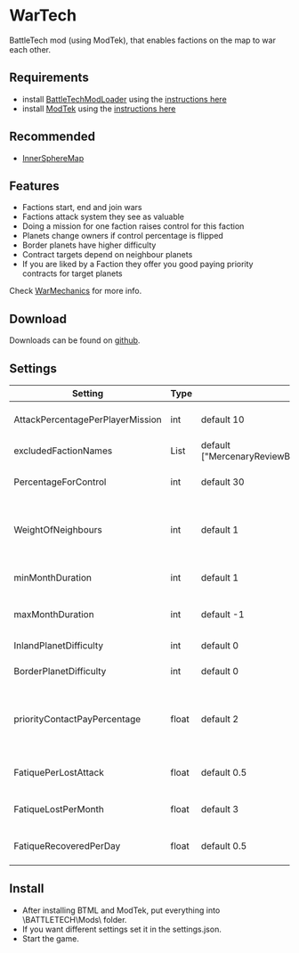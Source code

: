 # WarTech
BattleTech mod (using ModTek), that enables factions on the map to war each other.

## Requirements
* install [BattleTechModLoader](https://github.com/Mpstark/BattleTechModLoader/releases) using the [instructions here](https://github.com/Mpstark/BattleTechModLoader)
* install [ModTek](https://github.com/Mpstark/ModTek/releases) using the [instructions here](https://github.com/Mpstark/ModTek)

## Recommended
* [InnerSphereMap](https://www.nexusmods.com/battletech/mods/148)

## Features
- Factions start, end and join wars
- Factions attack system they see as valuable
- Doing a mission for one faction raises control for this faction
- Planets change owners if control percentage is flipped
- Border planets have higher difficulty
- Contract targets depend on neighbour planets
- If you are liked by a Faction they offer you good paying priority contracts for target planets

Check [WarMechanics](https://github.com/Morphyum/WarTech/wiki/WarMechanics) for more info.

## Download
Downloads can be found on [github](https://github.com/Morphyum/WarTech/releases).

## Settings
Setting | Type | Default | Description
--- | --- | --- | ---
AttackPercentagePerPlayerMission | int | default 10 | How much control a succefull player mission will grant the employee faction.
excludedFactionNames | List<string>| default ["MercenaryReviewBoard","ComStar","Locals","AuriganPirates","NoFaction"] | Factions listed here will be excluded from the wars.
PercentageForControl | int | default 30 | How much percentage of control is needed at minimum to control a planet.
WeightOfNeighbours | int | default 1 | How important it is for Factions to conquer planets that have lots of own neighbours(prevents border gore)
minMonthDuration | int | default 1 | The minimal Number of month a war goes before factions have achance to surrender.
maxMonthDuration | int | default -1 | The maximal Number of month a war goes before it ends automaticly (-1 = infinite)
InlandPlanetDifficulty | int | default 0 | The Planet difficulty of inland planets.
BorderPlanetDifficulty | int | default 0 | The Planet difficulty of border planets.
priorityContactPayPercentage | float | default 2 | The multiplicator for the priority missions (normal payment * priorityContactPayPercentage )(normal salvage * priorityContactPayPercentage)
FatiquePerLostAttack | float | default 0.5 | How much war exhaution each faction gets for a lost background battle.
FatiqueLostPerMonth | float | default 3 | How much war exhaution each faction gets each month at war.
FatiqueRecoveredPerDay | float | default 0.5 | How much war exhaution each faction recovers each day when out of war.
    
## Install
- After installing BTML and ModTek, put  everything into \BATTLETECH\Mods\ folder.
- If you want different settings set it in the settings.json.
- Start the game.
